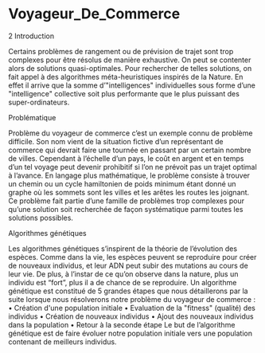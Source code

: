 # Voyageur_De_Commerce
2
Introduction

Certains problèmes de rangement ou de prévision de trajet sont trop complexes pour être résolus de manière exhaustive. On peut se contenter alors de solutions quasi-optimales. Pour rechercher de telles solutions, on fait appel à des algorithmes méta-heuristiques inspirés de la Nature. En effet il arrive que la somme d’"intelligences" individuelles sous forme d’une "intelligence" collective soit plus performante que le plus puissant des super-ordinateurs.

Problématique

Problème du voyageur de commerce c’est un exemple connu de problème difficile. Son nom vient de la situation fictive d’un représentant de commerce qui devrait faire une tournée en passant par un certain nombre de villes. Cependant à l’échelle d’un pays, le coût en argent et en temps d’un tel voyage peut devenir prohibitif si l’on ne prévoit pas un trajet optimal à l’avance.
En langage plus mathématique, le problème consiste à trouver un chemin ou un cycle hamiltonien de poids minimum étant donné un graphe où les sommets sont les villes et les arêtes les routes les joignant. Ce problème fait partie d’une famille de problèmes trop complexes pour qu’une solution soit recherchée de façon systématique parmi toutes les solutions possibles.

Algorithmes génétiques

Les algorithmes génétiques s’inspirent de la théorie de l’évolution des espèces. Comme dans la vie, les espèces peuvent se reproduire pour créer de nouveaux individus, et leur ADN peut subir des mutations au cours de leur vie. De plus, à l’instar de ce qu’on observe dans la nature, plus un individu est “fort”, plus il a de chance de se reproduire.
Un algorithme génétique est constitué de 5 grandes étapes que nous détaillerons par la suite lorsque nous résolverons notre problème du voyageur de commerce : • Création d'une population initiale • Evaluation de la "fitness" (qualité) des individus • Création de nouveaux individus • Ajout des nouveaux individus dans la population • Retour à la seconde étape Le but de l’algorithme génétique est de faire évoluer notre population initiale vers une population contenant de meilleurs individus.

